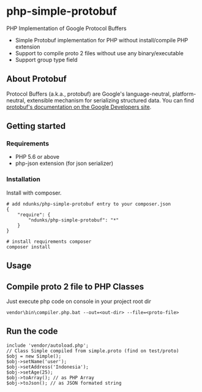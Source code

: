 # php-simple-protobuf
PHP Implementation of Google Protocol Buffers
- Simple Protobuf implementation for PHP without install/compile PHP extension
- Support to compile proto 2 files without use any binary/executable
- Support group type field

## About Protobuf
Protocol Buffers (a.k.a., protobuf) are Google's language-neutral,
platform-neutral, extensible mechanism for serializing structured data. You
can find [protobuf's documentation on the Google Developers site](https://developers.google.com/protocol-buffers/).

## Getting started

### Requirements
* PHP 5.6 or above
* php-json extension (for json serializer)

### Installation
Install with composer.
````
# add ndunks/php-simple-protobuf entry to your composer.json
{
    "require": {
        "ndunks/php-simple-protobuf": "*"
    }
}

# install requirements composer
composer install
````
## Usage

## Compile proto 2 file to PHP Classes
Just execute php code on console in your project root dir
````
vendor\bin\compiler.php.bat --out=<out-dir> --file=<proto-file>
````
## Run the code
````
include 'vendor/autoload.php';
// Class Simple compiled from simple.proto (find on test/proto)
$obj = new Simple();
$obj->setName('user');
$obj->setAddress('Indonesia');
$obj->setAge(25);
$obj->toArray(); // as PHP Array
$obj->toJson(); // as JSON formated string
````

